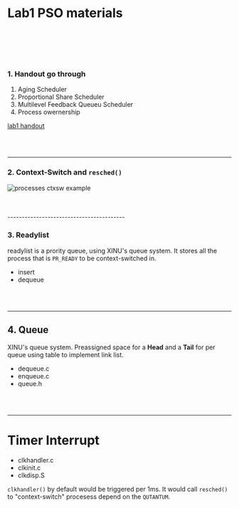 # Lab1 PSO materials

</br>
</br>
</br>
</br>

### 1. Handout go through
1. Aging Scheduler
1. Proportional Share Scheduler
1. Multilevel Feedback Queueu Scheduler
1. Process owernership

[lab1 handout](https://www.cs.purdue.edu/homes/pfonseca/teaching/cs503/21spring/labs/lab1.html)

</br>
</br>

-----------------------------------------

### 2. Context-Switch and `resched()`
![processes ctxsw example](https://raw.githubusercontent.com/ProbShin/myCS503ProjectsRepo/main/PSO/lab1/img1.png)

</br>
</br>
-----------------------------------------

### 3. Readylist

readylist is a prority queue, using XINU's queue system. It stores all the process that is `PR_READY` to be context-switched in. 
* insert
* dequeue

</br>
</br>

-----------------------------------------
## 4. Queue
XINU's queue system. Preassigned space for a **Head** and a **Tail** for per queue using table to implement link list.
* dequeue.c
* enqueue.c
* queue.h

</br>
</br>

-----------------------------------------
# Timer Interrupt 
* clkhandler.c
* clkinit.c
* clkdisp.S

`clkhandler()` by default would be triggered per 1ms. It would call `resched()` to "context-switch" procesess depend on the `QUTANTUM`.

</br>
</br>



